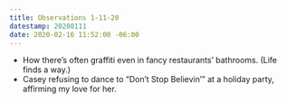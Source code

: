 ```yaml
---
title: Observations 1-11-20
datestamp: 20200111
date: 2020-02-16 11:52:00 -06:00
---
```


- How there’s often graffiti even in fancy restaurants’ bathrooms. (Life finds a way.)
- Casey refusing to dance to “Don’t Stop Believin’” at a holiday party, affirming my love for her.
